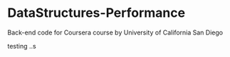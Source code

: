 # DataStructures-Performance
Back-end code for Coursera course by University of California San Diego

testing ..s

